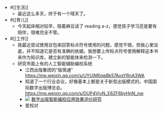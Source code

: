 - #[[生活]]
    - 最近这么多天，终于有一个晴天了。
- #[[育儿]]
    - 今天起床相对较早，陪着麻豆读了 reading a-z，感觉孩子学习还是要有陪伴，很难完全不管。
- #[[工作]]
    - 我最近尝试使用豆包来回答标点符号使用的问题，感觉不错，但我心里没底，并不知道它是否有准确的依据。我想要上传标点符号使用解释这本书来作为知识库，建立新的智能体来检测一下。
    - 研究市面上有的人工智能辅助编校系统
        - 江西出版集团的“版慎通” https://mp.weixin.qq.com/s/UYUjM0qeBk57AxsYRnA3WA
        - 知道了一个行业会议，好像基本上都是关于新型出版模式的。中国国际数字出版博览会。https://mp.weixin.qq.com/s/DUP4VjvN_E6ZF6byHnN_nw
        - ![](https://firebasestorage.googleapis.com/v0/b/firescript-577a2.appspot.com/o/imgs%2Fapp%2Fxinyiheng%2F8dACL1DpBZ.png?alt=media&token=fcd80723-cfd7-4260-ab0c-80c4569f0e0d)
          [数字出版智能编校应用效果评价研究](https://mp.weixin.qq.com/s/RV3GOfXGh1RWCbi_DlQBwg)
        - 爱校对 
